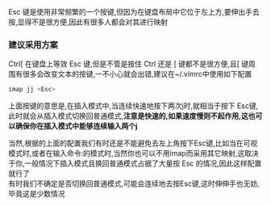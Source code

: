 Esc 键是使用非常频繁的一个按键,但因为在键盘布局中它位于左上方,要伸出手去按,显得不是很方便,因此有很多人都会对其进行映射

### 建议采用方案
Ctrl[  在键盘上等效 Esc 键,但是不管是按住 Ctrl 还是 [ 键都不是很方便,且[ 键周围有很多会改变文本的按键,一不小心就会出错,建议在~/.vimrc中使用如下配置
```bash
imap jj <Esc>
```
上面按键的意思是,在插入模式中,当连续快速地按下两次j时,就相当于按下 Esc键,此时就会从插入模式切换回普通模式,**注意是快速的,如果速度慢则不起作用,这也可以确保你在插入模式中能够连续输入两个j**

当然,根据的上面的配置我们有时还是不能避免去左上角按下Esc键,比如当在可视模式时,或者在输入命令:的模式时,当然你也可以不用imap而采用其它映射,这取决于你,一般情况下插入模式且换回普通模式占据了大量按 Esc 的情况,因此这样配置就行了  
有时我们不确定是否切换回普通模式,可能会连续地去按Esc键,这时伸伸手也无妨,毕竟这是少数情况
